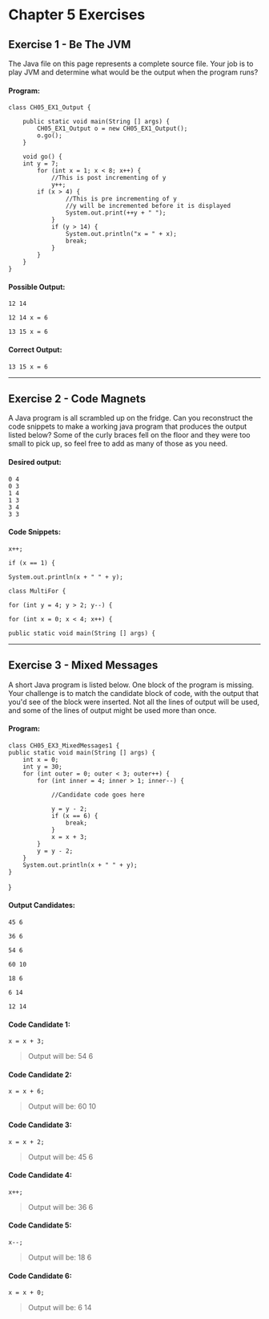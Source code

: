 Chapter 5 Exercises
===================

Exercise 1 - Be The JVM
---------------------------

The Java file on this page represents a complete source file.  Your job is to play JVM and determine what would be the output when the program runs?

#### Program: ####

<!-- language: java -->

    class CH05_EX1_Output {
    
    	public static void main(String [] args) {
    		CH05_EX1_Output o = new CH05_EX1_Output();
    		o.go();
    	}
    
    	void go() {
		int y = 7;
    		for (int x = 1; x < 8; x++) {
    			//This is post incrementing of y
    			y++;
			if (x > 4) {
    				//This is pre incrementing of y
    				//y will be incremented before it is displayed
    				System.out.print(++y + " ");
    			}
    			if (y > 14) {
    				System.out.println("x = " + x);
    				break;
    			}
    		}
    	}
    }


#### Possible Output: ####

<!-- language: txt -->

    12 14

<!-- language: txt -->

    12 14 x = 6

<!-- language: txt -->

    13 15 x = 6

#### Correct Output: ####

<!-- language: java -->

    13 15 x = 6

- - -

Exercise 2 - Code Magnets
----------------------------

A Java program is all scrambled up on the fridge.  Can you reconstruct the code snippets to make a working java program that produces the output listed below?  Some of the curly braces fell on the floor and they were too small to pick up, so feel free to add as many of those as you need.

#### Desired output: ####

<!-- language: txt -->

    0 4
    0 3
    1 4
    1 3
    3 4
    3 3

#### Code Snippets: ####

<!-- language: java -->

    x++;

<!-- language: java -->

    if (x == 1) {

<!-- language: java -->

    System.out.println(x + " " + y);

<!-- language: java -->

    class MultiFor {

<!-- language: java -->

    for (int y = 4; y > 2; y--) {

<!-- language: java -->

    for (int x = 0; x < 4; x++) {

<!-- language: java -->

    public static void main(String [] args) {

- - -

Exercise 3 - Mixed Messages
---------------------------

A short Java program is listed below.  One block of the program is missing.  Your challenge is to match the candidate block of code, with the output that you'd see of the block were inserted.  Not all the lines of output will be used, and some of the lines of output might be used more than once.

#### Program: ####

<!-- language: java -->

    class CH05_EX3_MixedMessages1 {
	public static void main(String [] args) {
		int x = 0;
		int y = 30;
		for (int outer = 0; outer < 3; outer++) {
			for (int inner = 4; inner > 1; inner--) {
    
				//Candidate code goes here
    
				y = y - 2;
				if (x == 6) {
					break;
				}
				x = x + 3;
			}
			y = y - 2;
		}
		System.out.println(x + " " + y);
	}
}

#### Output Candidates: ####

<!-- language: txt -->

    45 6

<!-- language: txt -->

    36 6

<!-- language: txt -->

    54 6

<!-- language: txt -->

    60 10

<!-- language: txt -->

    18 6

<!-- language: txt -->

    6 14

<!-- language: txt -->

    12 14


#### Code Candidate 1: ####

<!-- language: java -->

    x = x + 3;

>Output will be: 54 6

#### Code Candidate 2: ####

<!-- language: java -->

    x = x + 6;

>Output will be: 60 10

#### Code Candidate 3: ####

<!-- language: java -->

    x = x + 2;

>Output will be: 45 6

#### Code Candidate 4: ####

<!-- language: java -->

    x++;

>Output will be: 36 6

#### Code Candidate 5: ####

<!-- language: java -->

    x--;

>Output will be: 18 6

#### Code Candidate 6: ####

<!-- language: java -->

    x = x + 0;

>Output will be: 6 14

